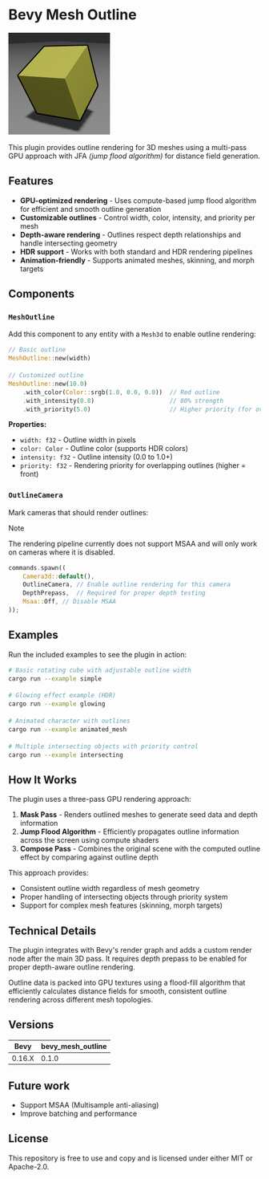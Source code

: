 # Bevy Mesh Outline

![Simple outlined cube from example](https://raw.githubusercontent.com/gylleus/bevy_mesh_outline/refs/heads/master/assets/outlined_cube.png)


This plugin provides outline rendering for 3D meshes using a multi-pass GPU approach with JFA *(jump flood algorithm)* for distance field generation.

## Features

- **GPU-optimized rendering** - Uses compute-based jump flood algorithm for efficient and smooth outline generation
- **Customizable outlines** - Control width, color, intensity, and priority per mesh
- **Depth-aware rendering** - Outlines respect depth relationships and handle intersecting geometry
- **HDR support** - Works with both standard and HDR rendering pipelines
- **Animation-friendly** - Supports animated meshes, skinning, and morph targets


## Components

### `MeshOutline`

Add this component to any entity with a `Mesh3d` to enable outline rendering:

```rust
// Basic outline
MeshOutline::new(width)

// Customized outline
MeshOutline::new(10.0)
    .with_color(Color::srgb(1.0, 0.0, 0.0))  // Red outline
    .with_intensity(0.8)                     // 80% strength
    .with_priority(5.0)                      // Higher priority (for overlapping outlines)
```

**Properties:**
- `width: f32` - Outline width in pixels
- `color: Color` - Outline color (supports HDR colors)
- `intensity: f32` - Outline intensity (0.0 to 1.0+)
- `priority: f32` - Rendering priority for overlapping outlines (higher = front)

### `OutlineCamera`

Mark cameras that should render outlines:


> [!NOTE]  
> The rendering pipeline currently does not support MSAA and will only work on cameras where it is disabled.

```rust
commands.spawn((
    Camera3d::default(),
    OutlineCamera, // Enable outline rendering for this camera
    DepthPrepass,  // Required for proper depth testing
    Msaa::Off, // Disable MSAA
));
```


## Examples

Run the included examples to see the plugin in action:

```bash
# Basic rotating cube with adjustable outline width
cargo run --example simple

# Glowing effect example (HDR)
cargo run --example glowing

# Animated character with outlines
cargo run --example animated_mesh

# Multiple intersecting objects with priority control
cargo run --example intersecting
```

## How It Works

The plugin uses a three-pass GPU rendering approach:

1. **Mask Pass** - Renders outlined meshes to generate seed data and depth information
2. **Jump Flood Algorithm** - Efficiently propagates outline information across the screen using compute shaders
3. **Compose Pass** - Combines the original scene with the computed outline effect by comparing against outline depth

This approach provides:
- Consistent outline width regardless of mesh geometry
- Proper handling of intersecting objects through priority system
- Support for complex mesh features (skinning, morph targets)


## Technical Details

The plugin integrates with Bevy's render graph and adds a custom render node after the main 3D pass. It requires depth prepass to be enabled for proper depth-aware outline rendering.

Outline data is packed into GPU textures using a flood-fill algorithm that efficiently calculates distance fields for smooth, consistent outline rendering across different mesh topologies.


## Versions

| Bevy |    bevy_mesh_outline |
|--------------|--------------|
| 0.16.X       | 0.1.0        |


## Future work

* Support MSAA (Multisample anti-aliasing)
* Improve batching and performance

## License

This repository is free to use and copy and is licensed under either MIT or Apache-2.0.